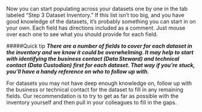 Now you can start populating across your datasets one by one in the tab labeled “Step 3 Dataset Inventory.” If this list isn’t too big, and you have good knowledge of the datasets, it’s probably something you can start in on your own. Each field has directions included as a comment. Just mouse over each one to see what you should provide for each field.

#####Quick tip
***There are a number of fields to cover for each dataset in the inventory and we know it could be overwhelming. It may help to start with identifying the business contact (Data Steward) and technical contact (Data Custodian) first for each dataset. That way if you’re stuck, you’ll have a handy reference on who to follow up with.***

For datasets you may not have deep enough knowledge on, follow up with the business or technical contact for the dataset to fill in any remaining fields. Our recommendation is to try to get as far as possible with the inventory yourself and then pull in your colleagues to fill in the gaps.

